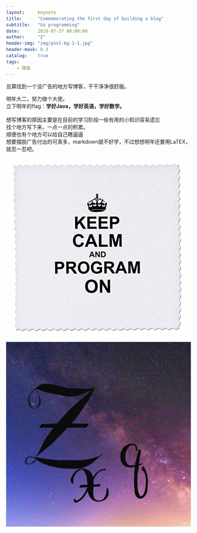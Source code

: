 ```yaml
---
layout:     keynote
title:      "Commemorating the first day of building a blog"
subtitle:   "Go programming"
date:       2018-07-27 00:00:00
author:     "Z"
header-img: "img/post-bg-1-1.jpg"
header-mask: 0.3
catalog:    true
tags:
    - 随笔
---
```



总算找到一个没广告的地方写博客，干干净净很舒服。
 


<div>
    明年大二，努力做个大佬。
    <br>立下明年的flag：<b>学好Java，学好英语，学好数学。</b>
    <br>

    
</figure>
    <br>
</div>
<div>
	想写博客的原因主要是在目前的学习阶段一些有用的小知识容易遗忘
	<br>
	找个地方写下来，一点一点的积累。
	<br>
	顺便也有个地方可以给自己瞎逼逼
	<br>
	想要摆脱广告付出的可真多，markdown就不好学，不过想想明年还要用LaTEX，就忍一忍吧。
</div>

<img src="/img/keepprogram.jpg"><img src="/img/zxq.jpg">
